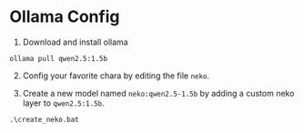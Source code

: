 # Ollama Config

1. Download and install ollama

```shell
ollama pull qwen2.5:1.5b
```

2. Config your favorite chara by editing the file `neko`. 

3. Create a new model named `neko:qwen2.5-1.5b` by adding a custom neko layer to `qwen2.5:1.5b`.

```shell
.\create_neko.bat
```